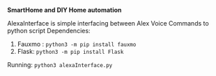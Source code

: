 **SmartHome and DIY Home automation**

AlexaInterface is simple interfacing between Alex Voice Commands to python script
Dependencies:
1. Fauxmo : `python3 -m pip install fauxmo`
2. Flask: `python3 -m pip install Flask`

Running: `python3 alexaInterface.py`


